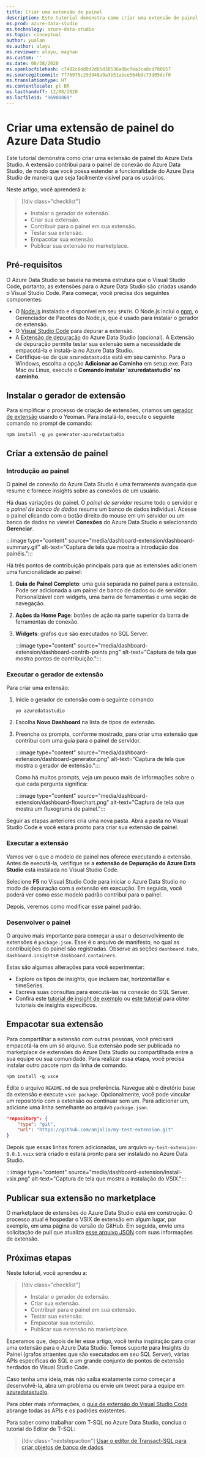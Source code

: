 ```yaml
---
title: Criar uma extensão de painel
description: Este tutorial demonstra como criar uma extensão de painel para adicionar uma funcionalidade personalizada ao Azure Data Studio.
ms.prod: azure-data-studio
ms.technology: azure-data-studio
ms.topic: conceptual
author: yualan
ms.author: alayu
ms.reviewer: alayu, maghan
ms.custom: ''
ms.date: 08/28/2020
ms.openlocfilehash: c7402c8dd0d2d85d38536a0bcfea3ce8cd780657
ms.sourcegitcommit: 7f76975c29d948a9a3b51abce564b9c73d05dcf0
ms.translationtype: HT
ms.contentlocale: pt-BR
ms.lasthandoff: 12/08/2020
ms.locfileid: "96900869"
---
```

# <a name="create-an-azure-data-studio-dashboard-extension"></a>Criar uma extensão de painel do Azure Data Studio

Este tutorial demonstra como criar uma extensão de painel do Azure Data Studio. A extensão contribui para o painel de conexão do Azure Data Studio, de modo que você possa estender a funcionalidade do Azure Data Studio de maneira que seja facilmente visível para os usuários.

Neste artigo, você aprenderá a:

> [!div class="checklist"]
> - Instalar o gerador de extensão.
> - Criar sua extensão.
> - Contribuir para o painel em sua extensão.
> - Testar sua extensão.
> - Empacotar sua extensão.
> - Publicar sua extensão no marketplace.

## <a name="prerequisites"></a>Pré-requisitos

O Azure Data Studio se baseia na mesma estrutura que o Visual Studio Code, portanto, as extensões para o Azure Data Studio são criadas usando o Visual Studio Code. Para começar, você precisa dos seguintes componentes:

- O [Node.js](https://nodejs.org) instalado e disponível em seu `$PATH`. O Node.js inclui o [npm](https://www.npmjs.com/), o Gerenciador de Pacotes do Node.js, que é usado para instalar o gerador de extensão.
- O [Visual Studio Code](https://code.visualstudio.com) para depurar a extensão.
- A [Extensão de depuração](https://marketplace.visualstudio.com/items?itemName=ms-mssql.sqlops-debug) do Azure Data Studio (opcional). A Extensão de depuração permite testar sua extensão sem a necessidade de empacotá-la e instalá-la no Azure Data Studio.
- Certifique-se de que `azuredatastudio` está em seu caminho. Para o Windows, escolha a opção **Adicionar ao Caminho** em setup.exe. Para Mac ou Linux, execute o **Comando instalar 'azuredatastudio' no caminho**.

## <a name="install-the-extension-generator"></a>Instalar o gerador de extensão

Para simplificar o processo de criação de extensões, criamos um [gerador de extensão](https://code.visualstudio.com/docs/extensions/yocode) usando o Yeoman. Para instalá-lo, execute o seguinte comando no prompt de comando:

```console
npm install -g yo generator-azuredatastudio
```

## <a name="create-your-dashboard-extension"></a>Criar a extensão de painel

### <a name="introduction-to-the-dashboard"></a>Introdução ao painel

O painel de conexão do Azure Data Studio é uma ferramenta avançada que resume e fornece insights sobre as conexões de um usuário.

Há duas variações do painel. O *painel de servidor* resume todo o servidor e o *painel de banco de dados* resume um banco de dados individual. Acesse o painel clicando com o botão direito do mouse em um servidor ou um banco de dados no viewlet **Conexões** do Azure Data Studio e selecionando **Gerenciar**.

:::image type="content" source="media/dashboard-extension/dashboard-summary.gif" alt-text="Captura de tela que mostra a introdução dos painéis.":::

Há três pontos de contribuição principais para que as extensões adicionem uma funcionalidade ao painel:

1. **Guia de Painel Completo**: uma guia separada no painel para a extensão. Pode ser adicionada a um painel de banco de dados ou de servidor. Personalizável com widgets, uma barra de ferramentas e uma seção de navegação.
2. **Ações da Home Page**: botões de ação na parte superior da barra de ferramentas de conexão.
3. **Widgets**: grafos que são executados no SQL Server.

   :::image type="content" source="media/dashboard-extension/dashboard-contrib-points.png" alt-text="Captura de tela que mostra pontos de contribuição.":::

### <a name="run-the-extension-generator"></a>Executar o gerador de extensão

Para criar uma extensão:

1. Inicie o gerador de extensão com o seguinte comando:

   `yo azuredatastudio`

1. Escolha **Novo Dashboard** na lista de tipos de extensão.

1. Preencha os prompts, conforme mostrado, para criar uma extensão que contribui com uma guia para o painel de servidor.

   :::image type="content" source="media/dashboard-extension/dashboard-generator.png" alt-text="Captura de tela que mostra o gerador de extensão.":::

   Como há muitos prompts, veja um pouco mais de informações sobre o que cada pergunta significa:

   :::image type="content" source="media/dashboard-extension/dashboard-flowchart.png" alt-text="Captura de tela que mostra um fluxograma de painel.":::

Seguir as etapas anteriores cria uma nova pasta. Abra a pasta no Visual Studio Code e você estará pronto para criar sua extensão de painel.

### <a name="run-the-extension"></a>Executar a extensão

Vamos ver o que o modelo de painel nos oferece executando a extensão. Antes de executá-la, verifique se a **extensão de Depuração do Azure Data Studio** está instalada no Visual Studio Code.

Selecione **F5** no Visual Studio Code para iniciar o Azure Data Studio no modo de depuração com a extensão em execução. Em seguida, você poderá ver como esse modelo padrão contribui para o painel.

Depois, veremos como modificar esse painel padrão.

### <a name="develop-the-dashboard"></a>Desenvolver o painel

O arquivo mais importante para começar a usar o desenvolvimento de extensões é `package.json`. Esse é o arquivo de manifesto, no qual as contribuições do painel são registradas. Observe as seções `dashboard.tabs`, `dashboard.insights`e `dashboard.containers`.

Estas são algumas alterações para você experimentar:

- Explore os tipos de insights, que incluem bar, horizontalBar e timeSeries.
- Escreva suas consultas para executá-las na conexão do SQL Server.
- Confira este [tutorial de insight de exemplo](../tutorial-qds-sql-server.md) ou [este tutorial](../tutorial-table-space-sql-server.md) para obter tutoriais de insights específicos.

## <a name="package-your-extension"></a>Empacotar sua extensão

Para compartilhar a extensão com outras pessoas, você precisará empacotá-la em um só arquivo. Sua extensão pode ser publicada no marketplace de extensões do Azure Data Studio ou compartilhada entre a sua equipe ou sua comunidade. Para realizar essa etapa, você precisa instalar outro pacote npm da linha de comando.

```console
npm install -g vsce
```

Edite o arquivo `README.md` de sua preferência. Navegue até o diretório base da extensão e execute `vsce package`. Opcionalmente, você pode vincular um repositório com a extensão ou continuar sem um. Para adicionar um, adicione uma linha semelhante ao arquivo `package.json`.

```json
"repository": {
    "type": "git",
    "url": "https://github.com/anjalia/my-test-extension.git"
}
```

Depois que essas linhas forem adicionadas, um arquivo `my-test-extension-0.0.1.vsix` será criado e estará pronto para ser instalado no Azure Data Studio.

:::image type="content" source="media/dashboard-extension/install-vsix.png" alt-text="Captura de tela que mostra a instalação do VSIX.":::

## <a name="publish-your-extension-to-the-marketplace"></a>Publicar sua extensão no marketplace

O marketplace de extensões do Azure Data Studio está em construção. O processo atual é hospedar o VSIX de extensão em algum lugar, por exemplo, em uma página de versão do GitHub. Em seguida, envie uma solicitação de pull que atualiza [esse arquivo JSON](https://github.com/Microsoft/azuredatastudio/blob/release/extensions/extensionsGallery.json) com suas informações de extensão.

## <a name="next-steps"></a>Próximas etapas

Neste tutorial, você aprendeu a:
> [!div class="checklist"]
> - Instalar o gerador de extensão.
> - Criar sua extensão.
> - Contribuir para o painel em sua extensão.
> - Testar sua extensão.
> - Empacotar sua extensão.
> - Publicar sua extensão no marketplace.

Esperamos que, depois de ler esse artigo, você tenha inspiração para criar uma extensão para o Azure Data Studio. Temos suporte para Insights do Painel (grafos atraentes que são executados em seu SQL Server), várias APIs específicas do SQL e um grande conjunto de pontos de extensão herdados do Visual Studio Code.

Caso tenha uma ideia, mas não saiba exatamente como começar a desenvolvê-la, abra um problema ou envie um tweet para a equipe em [azuredatastudio](https://twitter.com/azuredatastudio).

Para obter mais informações, o [guia de extensão do Visual Studio Code](https://code.visualstudio.com/docs/extensions/overview) abrange todas as APIs e os padrões existentes.

Para saber como trabalhar com T-SQL no Azure Data Studio, conclua o tutorial do Editor de T-SQL:

> [!div class="nextstepaction"]
> [Usar o editor de Transact-SQL para criar objetos de banco de dados](../tutorial-sql-editor.md)
